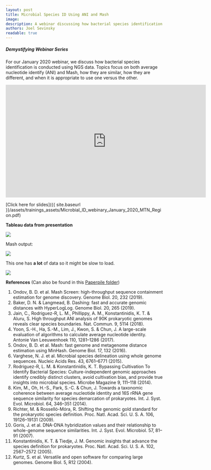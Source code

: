 ```yaml
---
layout: post
title: Microbial Species ID Using ANI and Mash
image:
description: A webinar discussing how bacterial species identification is conducted using NGS data.
authors: Joel Sevinsky
readable: true
---
```

##### Demystifying Webinar Series
For our January 2020 webinar, we discuss how bacterial species identification is conducted using NGS data. Topics focus on both average nucleotide identify (ANI) and Mash, how they are similar, how they are different, and when it is appropriate to use one versus the other.

<iframe id="ytplayer"
  type="text/html"
  width="640"
  height="360"
  src="https://www.youtube.com/embed/2Tk6nTUaz40?autoplay=0"
  frameborder="0">
</iframe>

[Click here for slides]({{ site.baseurl }}/assets/trainings_assets/Microbial_ID_webinary_January_2020_MTN_Region.pdf)


<!--more-->
__Tableau data from presentation__

<div>
<div class='tableauPlaceholder' id='viz1579272647423' style='position: relative'><noscript><a href='#'><img alt=' ' src='https:&#47;&#47;public.tableau.com&#47;static&#47;images&#47;NC&#47;NCBI_ANI_paper&#47;Sheet1&#47;1_rss.png' style='border: none' /></a></noscript><object class='tableauViz'  style='display:none;'><param name='host_url' value='https%3A%2F%2Fpublic.tableau.com%2F' /> <param name='embed_code_version' value='3' /> <param name='site_root' value='' /><param name='name' value='NCBI_ANI_paper&#47;Sheet1' /><param name='tabs' value='no' /><param name='toolbar' value='yes' /><param name='static_image' value='https:&#47;&#47;public.tableau.com&#47;static&#47;images&#47;NC&#47;NCBI_ANI_paper&#47;Sheet1&#47;1.png' /> <param name='animate_transition' value='yes' /><param name='display_static_image' value='yes' /><param name='display_spinner' value='yes' /><param name='display_overlay' value='yes' /><param name='display_count' value='yes' /><param name='filter' value='publish=yes' /></object></div>                <script type='text/javascript'>                    var divElement = document.getElementById('viz1579272647423');                    var vizElement = divElement.getElementsByTagName('object')[0];                    vizElement.style.width='100%';vizElement.style.height=(divElement.offsetWidth*0.75)+'px';                    var scriptElement = document.createElement('script');                    scriptElement.src = 'https://public.tableau.com/javascripts/api/viz_v1.js';                    vizElement.parentNode.insertBefore(scriptElement, vizElement);                </script>
</div>

Mash output:

<div>
<div class='tableauPlaceholder' id='viz1582912440355' style='position: relative'><noscript><a href='#'><img alt=' ' src='https:&#47;&#47;public.tableau.com&#47;static&#47;images&#47;SR&#47;SRR9990168&#47;SortbyDistance&#47;1_rss.png' style='border: none' /></a></noscript><object class='tableauViz'  style='display:none;'><param name='host_url' value='https%3A%2F%2Fpublic.tableau.com%2F' /> <param name='embed_code_version' value='3' /> <param name='site_root' value='' /><param name='name' value='SRR9990168&#47;SortbyDistance' /><param name='tabs' value='no' /><param name='toolbar' value='yes' /><param name='static_image' value='https:&#47;&#47;public.tableau.com&#47;static&#47;images&#47;SR&#47;SRR9990168&#47;SortbyDistance&#47;1.png' /> <param name='animate_transition' value='yes' /><param name='display_static_image' value='yes' /><param name='display_spinner' value='yes' /><param name='display_overlay' value='yes' /><param name='display_count' value='yes' /><param name='filter' value='publish=yes' /></object></div>                <script type='text/javascript'>                    var divElement = document.getElementById('viz1582912440355');                    var vizElement = divElement.getElementsByTagName('object')[0];                    vizElement.style.width='100%';vizElement.style.height=(divElement.offsetWidth*0.75)+'px';                    var scriptElement = document.createElement('script');                    scriptElement.src = 'https://public.tableau.com/javascripts/api/viz_v1.js';                    vizElement.parentNode.insertBefore(scriptElement, vizElement);                </script>
</div>

This one has __a lot__ of data so it might be slow to load.

<div>
<div class='tableauPlaceholder' id='viz1579277324309' style='position: relative'><noscript><a href='#'><img alt=' ' src='https:&#47;&#47;public.tableau.com&#47;static&#47;images&#47;50&#47;500_Escherichia_s_10000&#47;Sheet1&#47;1_rss.png' style='border: none' /></a></noscript><object class='tableauViz'  style='display:none;'><param name='host_url' value='https%3A%2F%2Fpublic.tableau.com%2F' /> <param name='embed_code_version' value='3' /> <param name='site_root' value='' /><param name='name' value='500_Escherichia_s_10000&#47;Sheet1' /><param name='tabs' value='no' /><param name='toolbar' value='yes' /><param name='static_image' value='https:&#47;&#47;public.tableau.com&#47;static&#47;images&#47;50&#47;500_Escherichia_s_10000&#47;Sheet1&#47;1.png' /> <param name='animate_transition' value='yes' /><param name='display_static_image' value='yes' /><param name='display_spinner' value='yes' /><param name='display_overlay' value='yes' /><param name='display_count' value='yes' /><param name='filter' value='publish=yes' /></object></div>                <script type='text/javascript'>                    var divElement = document.getElementById('viz1579277324309');                    var vizElement = divElement.getElementsByTagName('object')[0];                    vizElement.style.width='100%';vizElement.style.height=(divElement.offsetWidth*0.75)+'px';                    var scriptElement = document.createElement('script');                    scriptElement.src = 'https://public.tableau.com/javascripts/api/viz_v1.js';                    vizElement.parentNode.insertBefore(scriptElement, vizElement);                </script>
</div>

__References__ (Can also be found in this [Paperpile folder](https://paperpile.com/shared/uSfhgd))
1.	Ondov, B. D. et al. Mash Screen: high-throughput sequence containment estimation for genome discovery. Genome Biol. 20, 232 (2019).
2.	Baker, D. N. & Langmead, B. Dashing: fast and accurate genomic distances with HyperLogLog. Genome Biol. 20, 265 (2019).
3.	Jain, C., Rodriguez-R, L. M., Phillippy, A. M., Konstantinidis, K. T. & Aluru, S. High throughput ANI analysis of 90K prokaryotic genomes reveals clear species boundaries. Nat. Commun. 9, 5114 (2018).
4.	Yoon, S.-H., Ha, S.-M., Lim, J., Kwon, S. & Chun, J. A large-scale evaluation of algorithms to calculate average nucleotide identity. Antonie Van Leeuwenhoek 110, 1281–1286 (2017).
5.	Ondov, B. D. et al. Mash: fast genome and metagenome distance estimation using MinHash. Genome Biol. 17, 132 (2016).
6.	Varghese, N. J. et al. Microbial species delineation using whole genome sequences. Nucleic Acids Res. 43, 6761–6771 (2015).
7.	Rodriguez-R, L. M. & Konstantinidis, K. T. Bypassing Cultivation To Identify Bacterial Species: Culture-independent genomic approaches identify credibly distinct clusters, avoid cultivation bias, and provide true insights into microbial species. Microbe Magazine 9, 111–118 (2014).
8.	Kim, M., Oh, H.-S., Park, S.-C. & Chun, J. Towards a taxonomic coherence between average nucleotide identity and 16S rRNA gene sequence similarity for species demarcation of prokaryotes. Int. J. Syst. Evol. Microbiol. 64, 346–351 (2014).
9.	Richter, M. & Rosselló-Móra, R. Shifting the genomic gold standard for the prokaryotic species definition. Proc. Natl. Acad. Sci. U. S. A. 106, 19126–19131 (2009).
10.	Goris, J. et al. DNA-DNA hybridization values and their relationship to whole-genome sequence similarities. Int. J. Syst. Evol. Microbiol. 57, 81–91 (2007).
11.	Konstantinidis, K. T. & Tiedje, J. M. Genomic insights that advance the species definition for prokaryotes. Proc. Natl. Acad. Sci. U. S. A. 102, 2567–2572 (2005).
12.	Kurtz, S. et al. Versatile and open software for comparing large genomes. Genome Biol. 5, R12 (2004).
